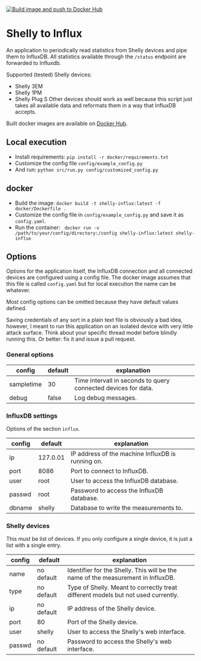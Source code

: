 [![Build image and push to Docker Hub](https://github.com/GiantMolecularCloud/shelly-influx/actions/workflows/build-image.yml/badge.svg)](https://github.com/GiantMolecularCloud/shelly-influx/actions/workflows/build-image.yml)


# Shelly to Influx

An application to periodically read statistics from Shelly devices and pipe them to InfluxDB.
All statistics available through the `/status` endpoint are forwarded to Influxdb.

Supported (tested) Shelly devices:

-   Shelly 3EM
-   Shelly 1PM
-   Shelly Plug S
    Other devices should work as well because this script just takes all available data and reformats them in a way that InfluxDB accepts.

Built docker images are available on [Docker Hub](https://hub.docker.com/r/giantmolecularcloud/shelly-influx).

## Local execution

-   Install requirements: `pip install -r docker/requirements.txt`
-   Customize the config file `config/example_config.py`
-   And run: `python src/run.py config/customized_config.py`

## docker

-   Build the image: `docker build -t shelly-influx:latest -f docker/Dockerfile .`
-   Customize the config file in `config/example_config.py` and save it as `config.yaml`.
-   Run the container: ` docker run -v /path/to/your/config/directory:/config shelly-influx:latest shelly-influx`

## Options

Options for the application itself, the InfluxDB connection and all connected devices are configured using a config file.
The docker image assumes that this file is called `config.yaml` but for local execution the name can be whatever.

Most config options can be omitted because they have default values defined.

Saving credentials of any sort in a plain text file is obviously a bad idea, however, I meant to run this application on an isolated device with very little attack surface. Think about your specific thread model before blindly running this. Or better: fix it and issue a pull request.

### General options

| config     | default | explanation                                                    |
| ---------- | ------- | -------------------------------------------------------------- |
| sampletime | 30      | Time intervall in seconds to query connected devices for data. |
| debug      | false   | Log debug messages.                                            |

### InfluxDB settings

Options of the section `influx`.

| config | default  | explanation                                       |
| ------ | -------- | ------------------------------------------------- |
| ip     | 127.0.01 | IP address of the machine InfluxDB is running on. |
| port   | 8086     | Port to connect to InfluxDB.                      |
| user   | root     | User to access the InfluxDB database.             |
| passwd | root     | Password to access the InfluxDB database.         |
| dbname | shelly   | Database to write the measurements to.            |

### Shelly devices

This must be list of devices. If you only configure a single device, it is just a list with a single entry.

| config | default    | explanation                                                                       |
| ------ | ---------- | --------------------------------------------------------------------------------- |
| name   | no default | Identifier for the Shelly. This will be the name of the measurement in InfluxDB.  |
| type   | no default | Type of Shelly. Meant to correctly treat different models but not used currently. |
| ip     | no default | IP address of the Shelly device.                                                  |
| port   | 80         | Port of the Shelly device.                                                        |
| user   | shelly     | User to access the Shelly's web interface.                                        |
| passwd | no default | Password to access the Shelly's web interface.                                    |
